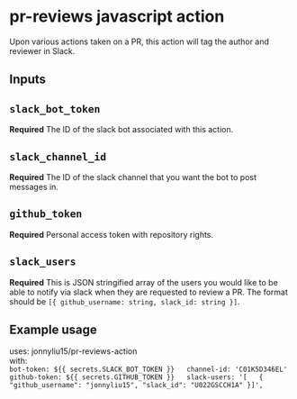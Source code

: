 # pr-reviews javascript action

Upon various actions taken on a PR, this action will tag the author and reviewer in Slack.

## Inputs

## `slack_bot_token`

**Required** The ID of the slack bot associated with this action.

## `slack_channel_id`

**Required** The ID of the slack channel that you want the bot to post messages in.

## `github_token`

**Required** Personal access token with repository rights.

## `slack_users`

**Required** This is JSON stringified array of the users you would like to be able to notify via slack when they are requested to review a PR. The format should be `[{ github_username: string, slack_id: string }]`.


## Example usage

uses: jonnyliu15/pr-reviews-action  
with:  
         `bot-token: ${{ secrets.SLACK_BOT_TOKEN }}  
          channel-id: 'C01K5D346EL'   
          github-token: ${{ secrets.GITHUB_TOKEN }}  
          slack-users: '[  
            { "github_username": "jonnyliu15", "slack_id": "U022GSCCH1A" }]',` 
